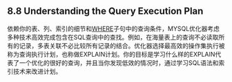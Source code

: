## 8.8 Understanding the Query Execution Plan

依赖你的表、列、索引的细节和[WHERE](#)子句中的查询条件，MYSQL优化器考虑多种技术高效完成包含在SQL查询中的查找。例如，在海量表上的查询不必读取所有的记录，多表关联不必比较所有记录的结合。优化器选择最高效的操作集执行被称为查询执行计划，也称做EXPLAIN计划。你的目标是学习什么样的EXPLAIN代表了一个优化的很好的查询，并且当你发现低效的情况时，通过学习SQL语法和索引技术来改进计划。

